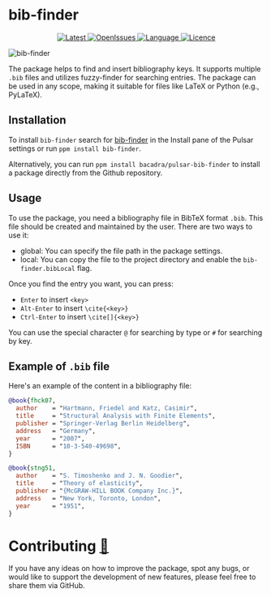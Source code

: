 # bib-finder

<p align="center">
  <a href="https://github.com/bacadra/pulsar-bib-finder/tags">
  <img src="https://img.shields.io/github/v/tag/bacadra/pulsar-bib-finder?style=for-the-badge&label=Latest&color=blue" alt="Latest">
  </a>
  <a href="https://github.com/bacadra/pulsar-bib-finder/issues">
  <img src="https://img.shields.io/github/issues-raw/bacadra/pulsar-bib-finder?style=for-the-badge&color=blue" alt="OpenIssues">
  </a>
  <a href="https://github.com/bacadra/pulsar-bib-finder/blob/master/package.json">
  <img src="https://img.shields.io/github/languages/top/bacadra/pulsar-bib-finder?style=for-the-badge&color=blue" alt="Language">
  </a>
  <a href="https://github.com/bacadra/pulsar-bib-finder/blob/master/LICENSE">
  <img src="https://img.shields.io/github/license/bacadra/pulsar-bib-finder?style=for-the-badge&color=blue" alt="Licence">
  </a>
</p>

![bib-finder](https://github.com/bacadra/bib-finder/blob/master/assets/bib-finder.gif?raw=true)

The package helps to find and insert bibliography keys. It supports multiple `.bib` files and utilizes fuzzy-finder for searching entries. The package can be used in any scope, making it suitable for files like LaTeX or Python (e.g., PyLaTeX).

## Installation

To install `bib-finder` search for [bib-finder](https://web.pulsar-edit.dev/packages/bib-finder) in the Install pane of the Pulsar settings or run `ppm install bib-finder`.

Alternatively, you can run `ppm install bacadra/pulsar-bib-finder` to install a package directly from the Github repository.

## Usage

To use the package, you need a bibliography file in BibTeX format `.bib`. This file should be created and maintained by the user. There are two ways to use it:

* global: You can specify the file path in the package settings.
* local: You can copy the file to the project directory and enable the `bib-finder.bibLocal` flag.

Once you find the entry you want, you can press:
* `Enter` to insert `<key>`
* `Alt-Enter` to insert `\cite{<key>}`
* `Ctrl-Enter` to insert `\cite[]{<key>}`

You can use the special character `@` for searching by type or `#` for searching by key.

## Example of `.bib` file

Here's an example of the content in a bibliography file:

```bib
@book{fhck07,
  author    = "Hartmann, Friedel and Katz, Casimir",
  title     = "Structural Analysis with Finite Elements",
  publisher = "Springer-Verlag Berlin Heidelberg",
  address   = "Germany",
  year      = "2007",
  ISBN      = "10-3-540-49698",
}

@book{stng51,
  author    = "S. Timoshenko and J. N. Goodier",
  title     = "Theory of elasticity",
  publisher = "{McGRAW-HILL BOOK Company Inc.}",
  address   = "New York, Toronto, London",
  year      = "1951",
}
```

# Contributing [🍺](https://www.buymeacoffee.com/asiloisad)

If you have any ideas on how to improve the package, spot any bugs, or would like to support the development of new features, please feel free to share them via GitHub.
